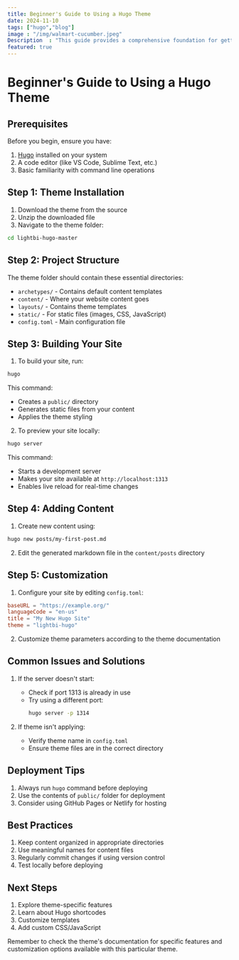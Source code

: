 ```yaml
---
title: Beginner's Guide to Using a Hugo Theme
date: 2024-11-10
tags: ["hugo","blog"]
image : "/img/walmart-cucumber.jpeg"
Description  : "This guide provides a comprehensive foundation for getting started with your Hugo theme."
featured: true
---
```


# Beginner's Guide to Using a Hugo Theme

## Prerequisites
Before you begin, ensure you have:
1. [Hugo](https://gohugo.io/installation/) installed on your system
2. A code editor (like VS Code, Sublime Text, etc.)
3. Basic familiarity with command line operations

## Step 1: Theme Installation

1. Download the theme from the source
2. Unzip the downloaded file
3. Navigate to the theme folder:
```bash
cd lightbi-hugo-master
```

## Step 2: Project Structure
The theme folder should contain these essential directories:
- `archetypes/` - Contains default content templates
- `content/` - Where your website content goes
- `layouts/` - Contains theme templates
- `static/` - For static files (images, CSS, JavaScript)
- `config.toml` - Main configuration file

## Step 3: Building Your Site

1. To build your site, run:
```bash
hugo
```
This command:
- Creates a `public/` directory
- Generates static files from your content
- Applies the theme styling

2. To preview your site locally:
```bash
hugo server
```
This command:
- Starts a development server
- Makes your site available at `http://localhost:1313`
- Enables live reload for real-time changes

## Step 4: Adding Content

1. Create new content using:
```bash
hugo new posts/my-first-post.md
```

2. Edit the generated markdown file in the `content/posts` directory

## Step 5: Customization

1. Configure your site by editing `config.toml`:
```toml
baseURL = "https://example.org/"
languageCode = "en-us"
title = "My New Hugo Site"
theme = "lightbi-hugo"
```

2. Customize theme parameters according to the theme documentation

## Common Issues and Solutions

1. If the server doesn't start:
   - Check if port 1313 is already in use
   - Try using a different port:
     ```bash
     hugo server -p 1314
     ```

2. If theme isn't applying:
   - Verify theme name in `config.toml`
   - Ensure theme files are in the correct directory

## Deployment Tips

1. Always run `hugo` command before deploying
2. Use the contents of `public/` folder for deployment
3. Consider using GitHub Pages or Netlify for hosting

## Best Practices

1. Keep content organized in appropriate directories
2. Use meaningful names for content files
3. Regularly commit changes if using version control
4. Test locally before deploying

## Next Steps

1. Explore theme-specific features
2. Learn about Hugo shortcodes
3. Customize templates
4. Add custom CSS/JavaScript

Remember to check the theme's documentation for specific features and customization options available with this particular theme.
